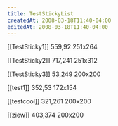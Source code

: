```yaml
---
title: TestStickyList
createdAt: 2008-03-18T11:40-04:00
editedAt: 2008-03-18T11:40-04:00
---
```


[[TestSticky1]] 559,92 251x264

[[TestSticky2]] 717,241 251x312

[[TestSticky3]] 53,249 200x200

[[test1]] 352,53 172x154

[[testcool]] 321,261 200x200

[[ziew]] 403,374 200x200



